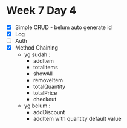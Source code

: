 # Week 7 Day 4
- [x] Simple CRUD - belum auto generate id
- [x] Log
- [ ] Auth
- [x] Method Chaining
  - yg sudah :
    - addItem
    - totalItems
    - showAll
    - removeItem
    - totalQuantity
    - totalPrice
    - checkout
  - yg belum :
    - addDiscount
    - addItem with quantity default value